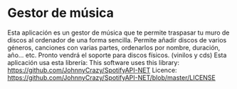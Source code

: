 # Gestor de música

Esta aplicación es un gestor de música que te permite traspasar tu muro de discos al ordenador de una forma sencilla. Permite añadir discos de varios géneros, canciones con varias partes, ordenarlos por nombre, duración, año... etc.
Pronto vendrá el soporte para discos físicos. (vinilos y cds)
Esta aplicación usa esta librería:
This software uses this library:
https://github.com/JohnnyCrazy/SpotifyAPI-NET
Licence:
https://github.com/JohnnyCrazy/SpotifyAPI-NET/blob/master/LICENSE
